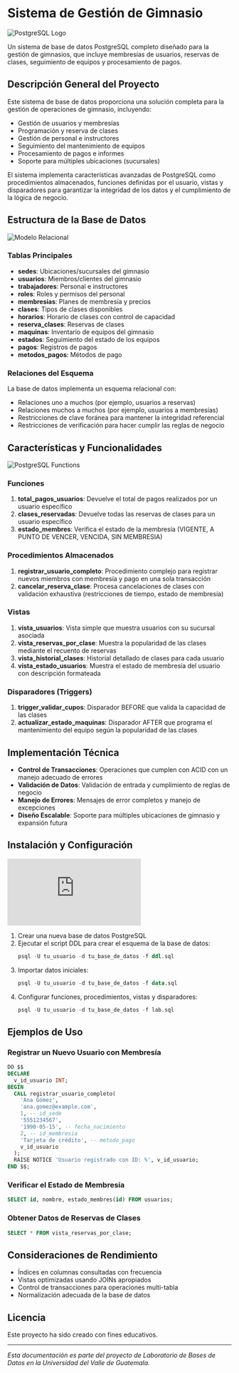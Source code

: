 # Sistema de Gestión de Gimnasio

![PostgreSQL Logo](https://upload.wikimedia.org/wikipedia/commons/thumb/2/29/Postgresql_elephant.svg/1200px-Postgresql_elephant.svg.png)

Un sistema de base de datos PostgreSQL completo diseñado para la gestión de gimnasios, que incluye membresías de usuarios, reservas de clases, seguimiento de equipos y procesamiento de pagos.

## Descripción General del Proyecto

Este sistema de base de datos proporciona una solución completa para la gestión de operaciones de gimnasio, incluyendo:

- Gestión de usuarios y membresías
- Programación y reserva de clases
- Gestión de personal e instructores
- Seguimiento del mantenimiento de equipos
- Procesamiento de pagos e informes
- Soporte para múltiples ubicaciones (sucursales)

El sistema implementa características avanzadas de PostgreSQL como procedimientos almacenados, funciones definidas por el usuario, vistas y disparadores para garantizar la integridad de los datos y el cumplimiento de la lógica de negocio.

## Estructura de la Base de Datos

![Modelo Relacional](https://www.postgresqltutorial.com/wp-content/uploads/2018/03/PostgreSQL-Sample-Database.png)

### Tablas Principales

- **sedes**: Ubicaciones/sucursales del gimnasio
- **usuarios**: Miembros/clientes del gimnasio
- **trabajadores**: Personal e instructores
- **roles**: Roles y permisos del personal
- **membresias**: Planes de membresía y precios
- **clases**: Tipos de clases disponibles
- **horarios**: Horario de clases con control de capacidad
- **reserva_clases**: Reservas de clases
- **maquinas**: Inventario de equipos del gimnasio
- **estados**: Seguimiento del estado de los equipos
- **pagos**: Registros de pagos
- **metodos_pagos**: Métodos de pago

### Relaciones del Esquema

La base de datos implementa un esquema relacional con:
- Relaciones uno a muchos (por ejemplo, usuarios a reservas)
- Relaciones muchos a muchos (por ejemplo, usuarios a membresías)
- Restricciones de clave foránea para mantener la integridad referencial
- Restricciones de verificación para hacer cumplir las reglas de negocio

## Características y Funcionalidades

![PostgreSQL Functions](https://www.postgresql.org/media/img/about/press/elephant.png)

### Funciones

1. **total_pagos_usuarios**: Devuelve el total de pagos realizados por un usuario específico
2. **clases_reservadas**: Devuelve todas las reservas de clases para un usuario específico
3. **estado_membres**: Verifica el estado de la membresía (VIGENTE, A PUNTO DE VENCER, VENCIDA, SIN MEMBRESIA)

### Procedimientos Almacenados

1. **registrar_usuario_completo**: Procedimiento complejo para registrar nuevos miembros con membresía y pago en una sola transacción
2. **cancelar_reserva_clase**: Procesa cancelaciones de clases con validación exhaustiva (restricciones de tiempo, estado de membresía)

### Vistas

1. **vista_usuarios**: Vista simple que muestra usuarios con su sucursal asociada
2. **vista_reservas_por_clase**: Muestra la popularidad de las clases mediante el recuento de reservas
3. **vista_historial_clases**: Historial detallado de clases para cada usuario
4. **vista_estado_usuarios**: Muestra el estado de membresía del usuario con descripción formateada

### Disparadores (Triggers)

1. **trigger_validar_cupos**: Disparador BEFORE que valida la capacidad de las clases
2. **actualizar_estado_maquinas**: Disparador AFTER que programa el mantenimiento del equipo según la popularidad de las clases

## Implementación Técnica

- **Control de Transacciones**: Operaciones que cumplen con ACID con un manejo adecuado de errores
- **Validación de Datos**: Validación de entrada y cumplimiento de reglas de negocio
- **Manejo de Errores**: Mensajes de error completos y manejo de excepciones
- **Diseño Escalable**: Soporte para múltiples ubicaciones de gimnasio y expansión futura

## Instalación y Configuración

![PostgreSQL Installation](https://www.postgresql.org/docs/current/tutorial-install.html)

1. Crear una nueva base de datos PostgreSQL
2. Ejecutar el script DDL para crear el esquema de la base de datos:
   ```sql
   psql -U tu_usuario -d tu_base_de_datos -f ddl.sql
   ```
3. Importar datos iniciales:
   ```sql
   psql -U tu_usuario -d tu_base_de_datos -f data.sql
   ```
4. Configurar funciones, procedimientos, vistas y disparadores:
   ```sql
   psql -U tu_usuario -d tu_base_de_datos -f lab.sql
   ```

## Ejemplos de Uso

### Registrar un Nuevo Usuario con Membresía

```sql
DO $$
DECLARE
  v_id_usuario INT;
BEGIN
  CALL registrar_usuario_completo(
    'Ana Gómez', 
    'ana.gomez@example.com',
    1, -- id_sede
    '5551234567',
    '1990-05-15', -- fecha_nacimiento
    2, -- id_membresia
    'Tarjeta de crédito', -- metodo_pago
    v_id_usuario
  );
  RAISE NOTICE 'Usuario registrado con ID: %', v_id_usuario;
END $$;
```

### Verificar el Estado de Membresía

```sql
SELECT id, nombre, estado_membres(id) FROM usuarios;
```

### Obtener Datos de Reservas de Clases

```sql
SELECT * FROM vista_reservas_por_clase;
```

## Consideraciones de Rendimiento

- Índices en columnas consultadas con frecuencia
- Vistas optimizadas usando JOINs apropiados
- Control de transacciones para operaciones multi-tabla
- Normalización adecuada de la base de datos

## Licencia

Este proyecto ha sido creado con fines educativos.

---

*Esta documentación es parte del proyecto de Laboratorio de Bases de Datos en la Universidad del Valle de Guatemala.*
